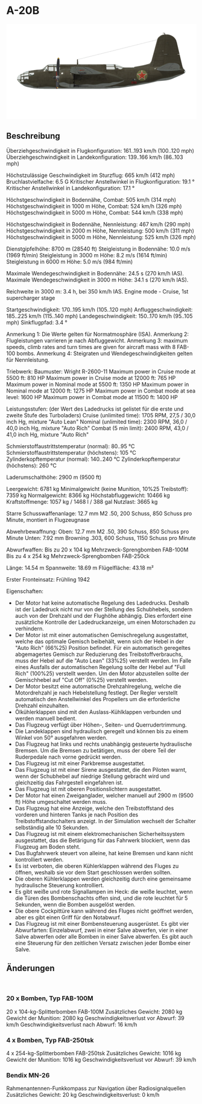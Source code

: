 # A-20B

![a20b](../images/a20b.png)

## Beschreibung

Überziehgeschwindigkeit in Flugkonfiguration: 161..193 km/h (100..120 mph)
Überziehgeschwindigkeit in Landekonfiguration: 139..166 km/h (86..103 mph)

Höchstzulässige Geschwindigkeit im Sturzflug: 665 km/h (412 mph)
Bruchlastvielfache: 6.5 G
Kritischer Anstellwinkel in Flugkonfiguration: 19.1 °
Kritischer Anstellwinkel in Landekonfiguration: 17.1 °

Höchstgeschwindigkeit in Bodennähe, Combat: 505 km/h (314 mph)
Höchstgeschwindigkeit in 1000 m Höhe, Combat: 524 km/h (326 mph)
Höchstgeschwindigkeit in 5000 m Höhe, Combat: 544 km/h (338 mph)

Höchstgeschwindigkeit in Bodennähe, Nennleistung: 467 km/h (290 mph)
Höchstgeschwindigkeit in 2000 m Höhe, Nennleistung: 500 km/h (311 mph)
Höchstgeschwindigkeit in 5000 m Höhe, Nennleistung: 525 km/h (326 mph)

Dienstgipfelhöhe: 8700 m (28540 ft)
Steigleistung in Bodennähe: 10.0 m/s (1969 ft/min)
Steigleistung in 3000 m Höhe: 8.2 m/s (1614 ft/min)
Steigleistung in 6000 m Höhe: 5.0 m/s (984 ft/min)

Maximale Wendegeschwindigkeit in Bodennähe: 24.5 s (270 km/h IAS).
Maximale Wendegeschwindigkeit in 3000 m Höhe: 34.1 s (270 km/h IAS).

Reichweite in 3000 m: 3.4 h, bei 350 km/h IAS. Engine mode - Cruise, 1st supercharger stage

Startgeschwindigkeit: 170..195 km/h (105..120 mph)
Anfluggeschwindigkeit: 185..225 km/h (115..140 mph)
Landegeschwindigkeit: 150..170 km/h (95..105 mph)
Sinkflugpfad: 3.4 °

Anmerkung 1: Die Werte gelten für Normatmosphäre (ISA).
Anmerkung 2: Flugleistungen varrieren je nach Abfluggewicht.
Anmerkung 3: maximum speeds, climb rates and turn times are given for aircraft mass with 8 FAB-100 bombs.
Anmerkung 4: Steigraten und Wendegeschwindigkeiten gelten für Nennleistung.

Triebwerk:
Baumuster: Wright R-2600-11
Maximum power in Cruise mode at 5500 ft: 810 HP
Maximum power in Cruise mode at 12000 ft: 765 HP
Maximum power in Nominal mode at 5500 ft: 1350 HP
Maximum power in Nominal mode at 12000 ft: 1275 HP
Maximum power in Combat mode at sea level: 1600 HP
Maximum power in Combat mode at 11500 ft: 1400 HP

Leistungsstufen:
(der Wert des Ladedrucks ist gelistet für die erste und zweite Stufe des Turboladers)
Cruise (unlimited time): 1705 RPM, 27,5 / 30,0 inch Hg, mixture "Auto Lean" 
Nominal (unlimited time): 2300 RPM, 36,0 / 40,0 inch Hg, mixture "Auto Rich" 
Combat (5 min limit): 2400 RPM, 43,0 / 41,0 inch Hg, mixture "Auto Rich" 

Schmierstoffaustrittstemperatur (normal): 80..95 °C
Schmierstoffaustrittstemperatur (höchstens): 105 °C
Zylinderkopftemperatur (normal): 140..240 °C
Zylinderkopftemperatur (höchstens): 260 °C

Laderumschalthöhe: 2900 m (9500 ft)

Leergewicht: 6781 kg
Minimalgewicht (keine Munition, 10%25 Treibstoff): 7359 kg
Normalgewicht: 8366 kg
Höchstabfluggewicht: 10466 kg
Kraftstoffmenge: 1057 kg / 1468 l / 388 gal
Nutzlast: 3665 kg

Starre Schusswaffenanlage:
12.7 mm M2 .50, 200 Schuss, 850 Schuss pro Minute, montiert in Flugzeugnase

Abwehrbewaffnung:
Oben: 12.7 mm M2 .50, 390 Schuss, 850 Schuss pro Minute
Unten: 7.92 mm Browning .303, 600 Schuss, 1150 Schuss pro Minute

Abwurfwaffen:
Bis zu 20 x 104 kg Mehrzweck-Sprengbomben FAB-100M
Bis zu 4 x 254 kg Mehrzweck-Sprengbomben FAB-250ck

Länge: 14.54 m
Spannweite: 18.69 m
Flügelfläche: 43.18 m²

Erster Fronteinsatz: Frühling 1942

Eigenschaften:
- Der Motor hat keine automatische Regelung des Ladedrucks. Deshalb ist der Ladedruck nicht nur von der Stellung des Schubhebels, sondern auch von der Drehzahl und der Flughöhe abhängig. Dies erfordert eine zusätzliche Kontrolle der Ladedruckanzeige, um einen Motorschaden zu verhindern.
- Der Motor ist mit einer automatischen Gemischregelung ausgestattet, welche das optimale Gemisch beibehält, wenn sich der Hebel in der "Auto Rich" (66%25) Position befindet. Für ein automatisch geregeltes abgemagertes Gemisch zur Reduzierung des Treibstoffverbrauchs, muss der Hebel auf die "Auto Lean" (33%25) verstellt werden. Im Falle eines Ausfalls der automatischen Regelung sollte der Hebel auf "Full Rich" (100%25) verstellt werden. Um den Motor abzustellen sollte der Gemischhebel auf "Cut Off" (0%25) verstellt werden.
- Der Motor besitzt eine automatische Drehzahlregelung, welche die Motordrehzahl je nach Hebelstellung festlegt. Der Regler verstellt automatisch den Anstellwinkel des Propellers um die erforderliche Drehzahl einzuhalten.
- Ölkühlerklappen sind mit den Auslass-Kühlklappen verbunden und werden manuell bedient.
- Das Flugzeug verfügt über Höhen-, Seiten- und Querrudertrimmung.
- Die Landeklappen sind hydraulisch geregelt und können bis zu einem Winkel von 50° ausgefahren werden.
- Das Flugzeug hat links und rechts unabhängig gesteuerte hydraulische Bremsen. Um die Bremsen zu betätigen, muss der obere Teil der Ruderpedale nach vorne gedrückt werden.
- Das Flugzeug ist mit einer Parkbremse ausgestattet.
- Das Flugzeug ist mit einer Sirene ausgestattet, die den Piloten warnt, wenn der Schubhebel auf niedrige Stellung gebracht wird und gleichzeitig das Fahrgestell eingefahren ist.
- Das Flugzeug ist mit oberen Positionslichtern ausgestattet.
- Der Motor hat einen Zweiganglader, welcher manuell auf 2900 m (9500 ft) Höhe umgeschaltet werden muss.
- Das Flugzeug hat eine Anzeige, welche den Treibstoffstand des vorderen und hinteren Tanks je nach Position des Treibstoffstandschalters anzeigt. In der Simulation wechselt der Schalter selbständig alle 10 Sekunden.
- Das Flugzeug ist mit einem elektromechanischen Sicherheitssystem ausgestattet, das die Betärigung für das Fahrwerk blockiert, wenn das Flugzeug am Boden steht.
- Das Bugfahrwerk steuert von alleine, hat keine Bremsen und kann nicht kontrolliert werden.
- Es ist verboten, die oberen Kühlerklappen während des Fluges zu öffnen, weshalb sie vor dem Start geschlossen werden sollten.
- Die oberen Kühlerklappen werden gleichzeitig durch eine gemeinsame hydraulische Steuerung kontrolliert.
- Es gibt weiße und rote Signallampen im Heck: die weiße leuchtet, wenn die Türen des Bombenschachts offen sind, und die rote leuchtet für 5 Sekunden, wenn die Bomben ausgelöst werden.
- Die obere Cockpittüre kann während des Fluges nicht geöffnet werden, aber es gibt einen Griff für den Notabwurf.
- Das Flugzeug ist mit einer Bombensteuerung ausgerüstet. Es gibt vier Abwurfarten: Einzelabwurf, zwei in einer Salve abwerfen, vier in einer Salve abwerfen oder alle Bomben in einer Salve abwerfen. Es gibt auch eine Steuerung für den zeitlichen Versatz zwischen jeder Bombe einer Salve.

## Änderungen
﻿


### 20 x Bomben, Typ FAB-100M

20 x 104-kg-Splitterbomben FAB-100M
Zusätzliches Gewicht: 2080 kg
Gewicht der Munition: 2080 kg
Geschwindigkeitsverlust vor Abwurf: 39 km/h
Geschwindigkeitsverlust nach Abwurf: 16 km/h﻿


### 4 x Bomben, Typ FAB-250tsk

4 x 254-kg-Splitterbomben FAB-250tsk
Zusätzliches Gewicht: 1016 kg
Gewicht der Munition: 1016 kg
Geschwindigkeitsverlust vor Abwurf: 39 km/h


### Bendix MN-26

Rahmenantennen-Funkkompass zur Navigation über Radiosignalquellen
Zusätzliches Gewicht: 20 kg
Geschwindigkeitsverlust: 0 km/h